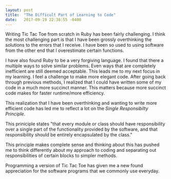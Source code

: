 ```yaml
---
layout: post
title:  "The Difficult Part of Learning to Code"
date:   2017-09-19 22:38:55 -0400
---
```



Writing Tic Tac Toe from scratch in Ruby has been fairly challenging. I think the most challenging part is that I have been grossly overthinking the solutions to the errors that I receive. I have been so used to using software from the other end that I overestimate certain functions. 

I have also found Ruby to be a very forgiving language. I found that there a multiple ways to solve similar problems. Even ways that are completely inefficient are still deemed acceptable. This leads me to my next focus in my learning. I feel a challenge to make more elegant code. After going back through previous methods, I realized that I could have written some of my code in a much more succinct manner. This matters because more succinct code makes for faster runtime/more efficiency.

This realization that I have been overthinking and wanting to write more efficient code has led me to reflect a lot on the *Single Responsibilty Principle*.

This priniciple states "that every module or class should have responsibility over a single part of the functionality provided by the software, and that responsibility should be entirely encapsulated by the class."

This principle makes complete sense and thinking about this has pushed me to think differently about my approach to coding and separating out responsibilities of certain blocks to simpler methods. 

Programming a version of Tic Tac Toe has given me a new found appreciation for the software programs that we commonly use everyday.



